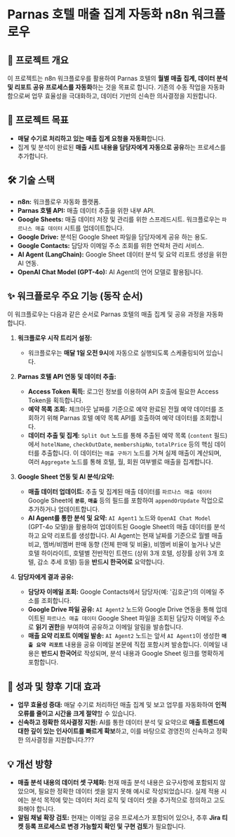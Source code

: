 # Parnas 호텔 매출 집계 자동화 n8n 워크플로우

## 🌟 프로젝트 개요

이 프로젝트는 n8n 워크플로우를 활용하여 Parnas 호텔의 **월별 매출 집계, 데이터 분석 및 리포트 공유 프로세스를 자동화**하는 것을 목표로 합니다. 기존의 수동 작업을 자동화함으로써 업무 효율성을 극대화하고, 데이터 기반의 신속한 의사결정을 지원합니다.

## 🎯 프로젝트 목표

*   **매달 수기로 처리하고 있는 매출 집계 요청을 자동화**합니다.
*   집계 및 분석이 완료된 **매출 시트 내용을 담당자에게 자동으로 공유**하는 프로세스를 추가합니다.

## 🛠️ 기술 스택

*   **n8n:** 워크플로우 자동화 플랫폼.
*   **Parnas 호텔 API:** 매출 데이터 추출을 위한 내부 API.
*   **Google Sheets:** 매출 데이터 저장 및 관리를 위한 스프레드시트. 워크플로우는 `파르나스 매출 데이터` 시트를 업데이트합니다.
*   **Google Drive:** 분석된 Google Sheet 파일을 담당자에게 공유 하는 용도.
*   **Google Contacts:** 담당자 이메일 주소 조회를 위한 연락처 관리 서비스.
*   **AI Agent (LangChain):** Google Sheet 데이터 분석 및 요약 리포트 생성을 위한 AI 연동.
*   **OpenAI Chat Model (GPT-4o):** AI Agent의 언어 모델로 활용됩니다.

## ✨ 워크플로우 주요 기능 (동작 순서)

이 워크플로우는 다음과 같은 순서로 Parnas 호텔의 매출 집계 및 공유 과정을 자동화합니다.

1.  **워크플로우 시작 트리거 설정:**
    *   워크플로우는 **매달 1일 오전 9시**에 자동으로 실행되도록 스케줄링되어 있습니다.

2.  **Parnas 호텔 API 연동 및 데이터 추출:**
    *   **Access Token 획득:** 로그인 정보를 이용하여 API 호출에 필요한 Access Token을 획득합니다.
    *   **예약 목록 조회:** 체크아웃 날짜를 기준으로 예약 완료된 전월 예약 데이터를 조회하기 위해 Parnas 호텔 예약 목록 API를 호출하여 예약 데이터를 조회합니다.
    *   **데이터 추출 및 집계:** `Split Out` 노드를 통해 추출된 예약 목록 (`content` 필드) 에서 `hotelName`, `checkOutDate`, `membershipNo`, `totalPrice` 등의 핵심 데이터를 추출합니다. 이 데이터는 `매출 구하기` 노드를 거쳐 실제 매출이 계산되며, 여러 `Aggregate` 노드를 통해 호텔, 월, 회원 여부별로 매출을 집계합니다.

3.  **Google Sheet 연동 및 AI 분석/요약:**
    *   **매출 데이터 업데이트:** 추출 및 집계된 매출 데이터를 `파르나스 매출 데이터` Google Sheet에 **`분류`**, **`매출`** 등의 필드를 포함하여 `appendOrUpdate` 작업으로 추가하거나 업데이트합니다.
    *   **AI Agent를 통한 분석 및 요약:** `AI Agent1` 노드와 `OpenAI Chat Model` (GPT-4o 모델)을 활용하여 업데이트된 Google Sheet의 매출 데이터를 분석하고 요약 리포트를 생성합니다. AI Agent는 현재 날짜를 기준으로 월별 매출 비교, 멤버/비멤버 판매 동향 (전체 판매 및 비율), 비멤버 비율이 높거나 낮은 호텔 하이라이트, 호텔별 전반적인 트렌드 (상위 3개 호텔, 성장률 상위 3개 호텔, 감소 추세 호텔) 등을 **반드시 한국어로** 요약합니다.

4.  **담당자에게 결과 공유:**
    *   **담당자 이메일 조회:** Google Contacts에서 담당자(예: '김호균')의 이메일 주소를 조회합니다.
    *   **Google Drive 파일 공유:** `AI Agent2` 노드와 Google Drive 연동을 통해 업데이트된 `파르나스 매출 데이터` Google Sheet 파일을 조회된 담당자 이메일 주소로 **읽기 권한**을 부여하여 공유하고 이메일 알림을 발송합니다.
    *   **매출 요약 리포트 이메일 발송:** `AI Agent2` 노드는 앞서 `AI Agent1`이 생성한 **`매출 요약 리포트`** 내용을 공유 이메일 본문에 직접 포함시켜 발송합니다. 이메일 내용은 **반드시 한국어**로 작성되며, 분석 내용과 Google Sheet 링크를 명확하게 포함합니다.

## 🚀 성과 및 향후 기대 효과

*   **업무 효율성 증대:** 매달 수기로 처리하던 매출 집계 및 보고 업무를 자동화하여 **인적 오류를 줄이고 시간을 크게 절약**할 수 있습니다.
*   **신속하고 정확한 의사결정 지원:** AI를 통한 데이터 분석 및 요약으로 **매출 트렌드에 대한 깊이 있는 인사이트를 빠르게 확보**하고, 이를 바탕으로 경영진의 신속하고 정확한 의사결정을 지원합니다.??? 


## 💡 개선 방향

*   **매출 분석 내용의 데이터 셋 구체화:** 현재 매출 분석 내용은 요구사항에 포함되지 않았으며, 필요한 정확한 데이터 셋을 알지 못해 예시로 작성되었습니다. 실제 적용 시에는 분석 목적에 맞는 데이터 처리 로직 및 데이터 셋을 추가적으로 정의하고 고도화해야 합니다.
*   **알림 채널 확장 검토:** 현재는 이메일 공유 프로세스가 포함되어 있으나, 추후 **Jira 티켓 등록 프로세스로 변경 가능할지 확인 및 구현 검토**가 필요합니다.